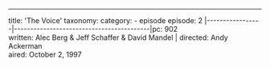---
title: 'The Voice'
taxonomy:
    category:
        - episode
episode: 2 
|-----------------|------------------------------------------|pc: 902                   
written: Alec Berg & Jeff Schaffer & David Mandel |
directed: Andy Ackerman         
aired: October 2, 1997       

